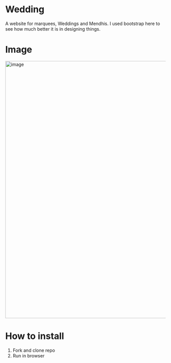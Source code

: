 # Wedding
A website for marquees, Weddings and Mendhis. I used bootstrap here to see how much better it is in designing things.

# Image
<img width="1919" height="806" alt="image" src="https://github.com/user-attachments/assets/b4bd7e8e-8012-48da-8b85-90b99b9e1f22" />



# How to install
1. Fork and clone repo
2. Run in browser
